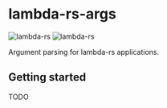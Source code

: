# lambda-rs-args
![lambda-rs](https://img.shields.io/crates/d/lambda-rs-args)
![lambda-rs](https://img.shields.io/crates/v/lambda-rs-args)

Argument parsing for lambda-rs applications.

## Getting started
TODO

